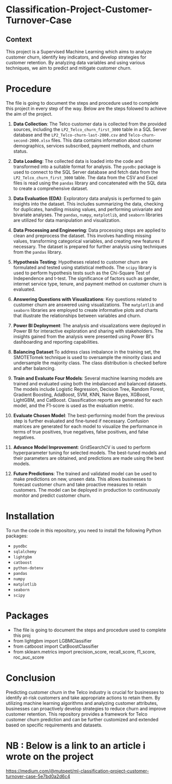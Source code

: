
# Classification-Project-Customer-Turnover-Case
## Context
 This project is a Supervised Machine Learning which aims to analyze customer churn, identify key indicators, and develop strategies for customer retention. By analyzing data variables and using various techniques, we aim to predict and mitigate customer churn.

# Procedure

The file is going to document the steps and procedure used to complete this project in every step of the way. Below are the steps folowed to achieve the aim of the project.

1. **Data Collection**: The Telco customer data is collected from the provided sources, including the `LP2_Telco_churn_first_3000` table in a SQL Server database and the `LP2_Telco-churn-last-2000.csv` and `Telco-churn-second-2000.xlsx` files. This data contains information about customer demographics, services subscribed, payment methods, and churn status.

2. **Data Loading**: The collected data is loaded into the code and transformed into a suitable format for analysis. The `pyodbc` package is used to connect to the SQL Server database and fetch data from the `LP2_Telco_churn_first_3000` table. The data from the CSV and Excel files is read using the `pandas` library and concatenated with the SQL data to create a comprehensive dataset.

3. **Data Evaluation (EDA)**: Exploratory data analysis is performed to gain insights into the dataset. This includes summarizing the data, checking for duplicates, handling missing values, and performing univariate and bivariate analyses. The `pandas`, `numpy`, `matplotlib`, and `seaborn` libraries are utilized for data manipulation and visualization.

4. **Data Processing and Engineering**: Data processing steps are applied to clean and preprocess the dataset. This involves handling missing values, transforming categorical variables, and creating new features if necessary. The dataset is prepared for further analysis using techniques from the `pandas` library.

5. **Hypothesis Testing**: Hypotheses related to customer churn are formulated and tested using statistical methods. The `scipy` library is used to perform hypothesis tests such as the Chi-Square Test of Independence and t-test. The significance of factors such as gender, internet service type, tenure, and payment method on customer churn is evaluated.

6. **Answering Questions with Visualizations**: Key questions related to customer churn are answered using visualizations. The `matplotlib` and `seaborn` libraries are employed to create informative plots and charts that illustrate the relationships between variables and churn.

7. **Power BI Deployment**: The analysis and visualizations were deployed in Power BI for interactive exploration and sharing with stakeholders. The insights gained from the analysis were presented using Power BI's dashboarding and reporting capabilities.

8. **Balancing Dataset**:To address class imbalance in the training set, the SMOTETomek technique is used to oversample the minority class and undersample the majority class. The class distribution is checked before and after balancing.


9. **Train and Evaluate Four Models**: Several machine learning models are trained and evaluated using both the imbalanced and balanced datasets. The models include Logistic Regression, Decision Tree, Random Forest, Gradient Boosting, AdaBoost, SVM, KNN, Naive Bayes, XGBoost, LightGBM, and CatBoost. Classification reports are generated for each model, and the F1-score is used as the evaluation metric.


10. **Evaluate Chosen Model**: The best-performing model from the previous step is further evaluated and fine-tuned if necessary. Confusion matrices are generated for each model to visualize the performance in terms of true positives, true negatives, false positives, and false negatives.


11. **Advance Model Improvement**: GridSearchCV is used to perform hyperparameter tuning for selected models. The best-tuned models and their parameters are obtained, and predictions are made using the best models.

12. **Future Predictions**: The trained and validated model can be used to make predictions on new, unseen data. This allows businesses to forecast customer churn and take proactive measures to retain customers. The model can be deployed in production to continuously monitor and predict customer churn.


# Installation

To run the code in this repository, you need to install the following Python packages:

- `pyodbc`
- `sqlalchemy`
- `lightgbm`
- `catboost`
- `python-dotenv`
- `pandas`
- `numpy`
- `matplotlib`
- `seaborn`
- `scipy`



# Packages 
* The file is going to document the steps and procedure used to complete this proj
* from lightgbm import LGBMClassifier
* from catboost import CatBoostClassifier
* from sklearn.metrics import precision_score, recall_score, f1_score, roc_auc_score


# Conclusion
Predicting customer churn in the Telco industry is crucial for businesses to identify at-risk customers and take appropriate actions to retain them. By utilizing machine learning algorithms and analyzing customer attributes, businesses can proactively develop strategies to reduce churn and improve customer retention. This repository provides a framework for Telco customer churn prediction and can be further customized and extended based on specific requirements and datasets.
# NB : Below is a link to an article i wrote on the project
https://medium.com/@mutpeet/ml-classification-project-customer-turnover-case-5e7bd0a2d6c4
